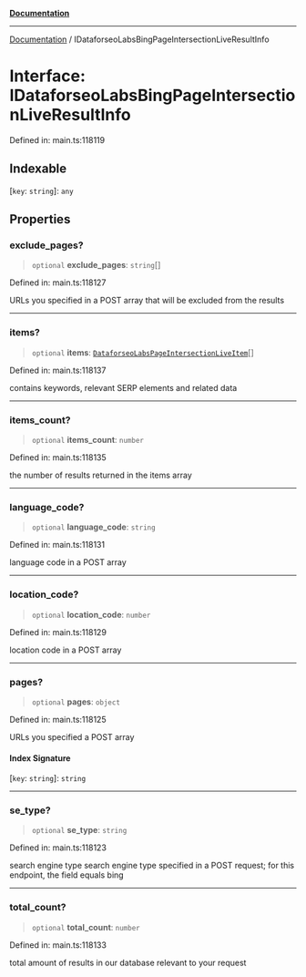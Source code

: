 [**Documentation**](../README.md)

***

[Documentation](../README.md) / IDataforseoLabsBingPageIntersectionLiveResultInfo

# Interface: IDataforseoLabsBingPageIntersectionLiveResultInfo

Defined in: main.ts:118119

## Indexable

\[`key`: `string`\]: `any`

## Properties

### exclude\_pages?

> `optional` **exclude\_pages**: `string`[]

Defined in: main.ts:118127

URLs you specified in a POST array that will be excluded from the results

***

### items?

> `optional` **items**: [`DataforseoLabsPageIntersectionLiveItem`](../classes/DataforseoLabsPageIntersectionLiveItem.md)[]

Defined in: main.ts:118137

contains keywords, relevant SERP elements and related data

***

### items\_count?

> `optional` **items\_count**: `number`

Defined in: main.ts:118135

the number of results returned in the items array

***

### language\_code?

> `optional` **language\_code**: `string`

Defined in: main.ts:118131

language code in a POST array

***

### location\_code?

> `optional` **location\_code**: `number`

Defined in: main.ts:118129

location code in a POST array

***

### pages?

> `optional` **pages**: `object`

Defined in: main.ts:118125

URLs you specified a POST array

#### Index Signature

\[`key`: `string`\]: `string`

***

### se\_type?

> `optional` **se\_type**: `string`

Defined in: main.ts:118123

search engine type
search engine type specified in a POST request;
for this endpoint, the field equals bing

***

### total\_count?

> `optional` **total\_count**: `number`

Defined in: main.ts:118133

total amount of results in our database relevant to your request
